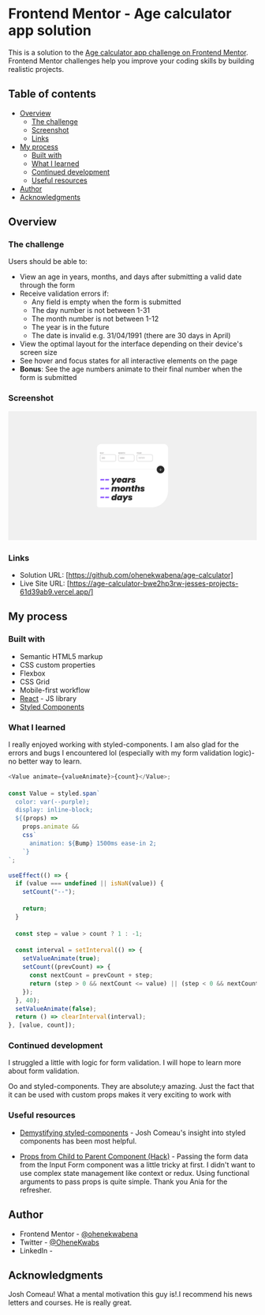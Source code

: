 # Frontend Mentor - Age calculator app solution

This is a solution to the [Age calculator app challenge on Frontend Mentor](https://www.frontendmentor.io/challenges/age-calculator-app-dF9DFFpj-Q). Frontend Mentor challenges help you improve your coding skills by building realistic projects.

## Table of contents

- [Overview](#overview)
  - [The challenge](#the-challenge)
  - [Screenshot](#screenshot)
  - [Links](#links)
- [My process](#my-process)
  - [Built with](#built-with)
  - [What I learned](#what-i-learned)
  - [Continued development](#continued-development)
  - [Useful resources](#useful-resources)
- [Author](#author)
- [Acknowledgments](#acknowledgments)

## Overview

### The challenge

Users should be able to:

- View an age in years, months, and days after submitting a valid date through the form
- Receive validation errors if:
  - Any field is empty when the form is submitted
  - The day number is not between 1-31
  - The month number is not between 1-12
  - The year is in the future
  - The date is invalid e.g. 31/04/1991 (there are 30 days in April)
- View the optimal layout for the interface depending on their device's screen size
- See hover and focus states for all interactive elements on the page
- **Bonus**: See the age numbers animate to their final number when the form is submitted

### Screenshot

![This a screenshot of the default state](./src/assets/screenshots/Screenshot%202024-01-12%20at%2012-54-49%20Age%20Calculator.png)

### Links

- Solution URL: [https://github.com/ohenekwabena/age-calculator]
- Live Site URL: [https://age-calculator-bwe2hp3rw-jesses-projects-61d39ab9.vercel.app/]

## My process

### Built with

- Semantic HTML5 markup
- CSS custom properties
- Flexbox
- CSS Grid
- Mobile-first workflow
- [React](https://reactjs.org/) - JS library
- [Styled Components](https://styled-components.com/)

### What I learned

I really enjoyed working with styled-components. I am also glad for the errors and bugs I encountered lol (especially with my form validation logic)- no better way to learn.

```js (css with styled components and triggering animation on value change with styled component props - so amazing!)
<Value animate={valueAnimate}>{count}</Value>;

const Value = styled.span`
  color: var(--purple);
  display: inline-block;
  ${(props) =>
    props.animate &&
    css`
      animation: ${Bump} 1500ms ease-in 2;
    `}
`;
```

```js (function for animating number count)
useEffect(() => {
  if (value === undefined || isNaN(value)) {
    setCount("--");

    return;
  }

  const step = value > count ? 1 : -1;

  const interval = setInterval(() => {
    setValueAnimate(true);
    setCount((prevCount) => {
      const nextCount = prevCount + step;
      return (step > 0 && nextCount <= value) || (step < 0 && nextCount >= value) ? nextCount : value;
    });
  }, 40);
  setValueAnimate(false);
  return () => clearInterval(interval);
}, [value, count]);
```

### Continued development

I struggled a little with logic for form validation. I will hope to learn more about form validation.

Oo and styled-components. They are absolute;y amazing. Just the fact that it can be used with custom props makes it very exciting to work with

### Useful resources

- [Demystifying styled-components](https://www.joshwcomeau.com/react/demystifying-styled-components/) - Josh Comeau's insight into styled components has been most helpful.

- [Props from Child to Parent Component (Hack)](https://www.youtube.com/watch?v=UrpNtB61qyo) - Passing the form data from the Input Form component was a little tricky at first. I didn't want to use complex state management like context or redux. Using functional arguments to pass props is quite simple. Thank you Ania for the refresher.

## Author

- Frontend Mentor - [@ohenekwabena](https://www.frontendmentor.io/home)
- Twitter - [@OheneKwabs](https://twitter.com/OheneKwabs)
- LinkedIn - [](https://www.linkedin.com/in/jesse-adjei-asare-72256a29b/)

## Acknowledgments

Josh Comeau! What a mental motivation this guy is!.I recommend his news letters and courses. He is really great.
